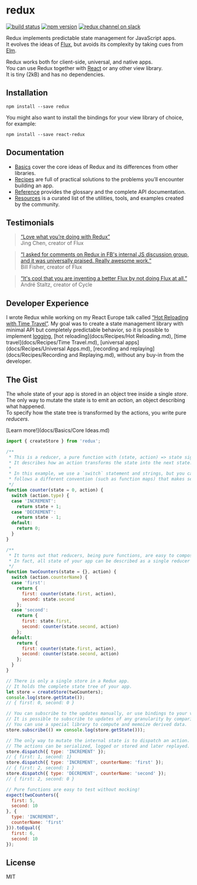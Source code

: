 redux
=========================

[![build status](https://img.shields.io/travis/gaearon/redux/master.svg?style=flat-square)](https://travis-ci.org/gaearon/redux)
[![npm version](https://img.shields.io/npm/v/redux.svg?style=flat-square)](https://www.npmjs.com/package/redux)
[![redux channel on slack](https://img.shields.io/badge/slack-redux@reactiflux-61DAFB.svg?style=flat-square)](http://www.reactiflux.com)

Redux implements predictable state management for JavaScript apps.  
It evolves the ideas of [Flux](https://facebook.github.io/flux), but avoids its complexity by taking cues from [Elm](elm-lang.org/guide/architecture).

Redux works both for client-side, universal, and native apps.  
You can use Redux together with [React](https://facebook.github.io/react/) or any other view library.  
It is tiny (2kB) and has no dependencies.

## Installation

```
npm install --save redux
```

You might also want to install the bindings for your view library of choice, for example:

```
npm install --save react-redux
```

## Documentation

* [Basics](docs/Basics) cover the core ideas of Redux and its differences from other libraries.
* [Recipes](docs/Recipes) are full of practical solutions to the problems you’ll encounter building an app.
* [Reference](docs/Reference) provides the glossary and the complete API documentation.
* [Resources](docs/Resources) is a curated list of the utilities, tools, and examples created by the community.

## Testimonials

>[“Love what you’re doing with Redux”](https://twitter.com/jingc/status/616608251463909376)  
>Jing Chen, creator of Flux

>[“I asked for comments on Redux in FB's internal JS discussion group, and it was universally praised. Really awesome work.”](https://twitter.com/fisherwebdev/status/616286955693682688)  
>Bill Fisher, creator of Flux

>[“It's cool that you are inventing a better Flux by not doing Flux at all.”](https://twitter.com/andrestaltz/status/616271392930201604)  
>André Staltz, creator of Cycle

## Developer Experience

I wrote Redux while working on my React Europe talk called [“Hot Reloading with Time Travel”](https://www.youtube.com/watch?v=xsSnOQynTHs). My goal was to create a state management library with minimal API but completely predictable behavior, so it is possible to implement [logging](docs/Recipes/Logging.md), [hot reloading](docs/Recipes/Hot Reloading.md), [time travel](docs/Recipes/Time Travel.md), [universal apps](docs/Recipes/Universal Apps.md), [recording and replaying](docs/Recipes/Recording and Replaying.md), without any buy-in from the developer.

## The Gist

The whole state of your app is stored in an object tree inside a single *store*.  
The only way to mutate the state is to emit an *action*, an object describing what happened.  
To specify how the state tree is transformed by the actions, you write pure *reducers*.

[Learn more!](docs/Basics/Core Ideas.md)

```js
import { createStore } from 'redux';

/**
 * This is a reducer, a pure function with (state, action) => state signature.
 * It describes how an action transforms the state into the next state.
 *
 * In this example, we use a `switch` statement and strings, but you can use a helper that
 * follows a different convention (such as function maps) that makes sense for your project.
 */
function counter(state = 0, action) {
  switch (action.type) {
  case 'INCREMENT':
    return state + 1;
  case 'DECREMENT':
    return state - 1;
  default:
    return 0;
  }
}

/**
 * It turns out that reducers, being pure functions, are easy to compose.
 * In fact, all state of your app can be described as a single reducer calling other reducers.
 */
function twoCounters(state = {}, action) {
  switch (action.counterName) {
  case 'first':
    return {
      first: counter(state.first, action),
      second: state.second
    };
  case 'second':
    return {
      first: state.first,
      second: counter(state.second, action)
    };
  default:
    return {
      first: counter(state.first, action),
      second: counter(state.second, action)
    };
  }
}

// There is only a single store in a Redux app.
// It holds the complete state tree of your app.
let store = createStore(twoCounters);
console.log(store.getState());
// { first: 0, second: 0 }

// You can subscribe to the updates manually, or use bindings to your view layer.
// It is possible to subscribe to updates of any granularity by comparing references.
// You can use a special library to compute and memoize derived data.
store.subscribe(() => console.log(store.getState()));

// The only way to mutate the internal state is to dispatch an action.
// The actions can be serialized, logged or stored and later replayed.
store.dispatch({ type: 'INCREMENT' });
// { first: 1, second: 1}
store.dispatch({ type: 'INCREMENT', counterName: 'first' });
// { first: 2, second: 1 }
store.dispatch({ type: 'DECREMENT', counterName: 'second' });
// { first: 2, second: 0 }

// Pure functions are easy to test without mocking!
expect(twoCounters({
  first: 5,
  second: 10
}, {
  type: 'INCREMENT',
  counterName: 'first'
})).toEqual({
  first: 6,
  second: 10
});
```

## License

MIT
